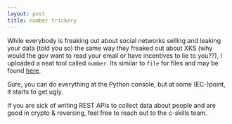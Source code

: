 ```yaml
---
layout: post
title: number trickery
---
```


While everybody is freaking out about social networks selling and leaking
your data (told you so) the same way they freaked out about XKS (why
would the gov want to read your email or have incentives to lie to you??),
I uploaded a neat tool called `number`. Its similar to `file` for files
and may be found [here](https://github.com/stealth/number).

Sure, you can do everything at the Python console, but at some (EC-)point,
it starts to get ugly.

If you are sick of writing REST APIs to collect data about people and are good in crypto & reversing,
feel free to reach out to the c-skills team.

